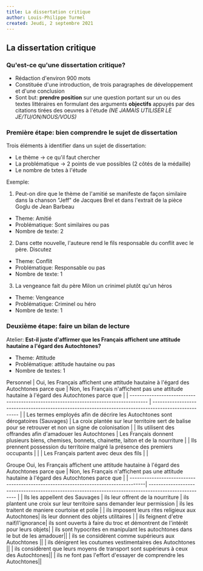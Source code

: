 ```yaml
---
title: La dissertation critique
author: Louis-Philippe Turmel
created: Jeudi, 2 septembre 2021
---
```


## La dissertation critique

### Qu'est-ce qu'une dissertation critique?

-   Rédaction d'environ 900 mots
-   Constituée d'une introduction, de trois paragraphes de développement et d'une conclusion
-   Sont but: **prendre position** sur une question portant sur un ou des textes littéraires en formulant des arguments **objectifs** appuyés par des citations tirées des oeuvres à l'étude _(NE JAMAIS UTILISER LE JE/TU/ON/NOUS/VOUS)_

### Première étape: bien comprendre le sujet de dissertation

Trois éléments à identifier dans un sujet de dissertation:

-   Le thème -> ce qu'il faut chercher
-   La problématique -> 2 points de vue possibles (2 côtés de la médaille)
-   Le nombre de txtes à l'étude

Exemple:

1. Peut-on dire que le thème de l'amitié se manifeste de façon similaire dans la chanson "Jeff" de Jacques Brel et dans l'extrait de la pièce Goglu de Jean Barbeau

-   Theme: Amitié
-   Problématique: Sont similaires ou pas
-   Nombre de texte: 2

2. Dans cette nouvelle, l'auteure rend le fils responsable du conflit avec le père. Discutez

-   Theme: Conflit
-   Problématique: Responsable ou pas
-   Nombre de texte: 1

3. La vengeance fait du père Milon un crinimel plutôt qu'un héros

-   Theme: Vengeance
-   Problématique: Criminel ou héro
-   Nombre de texte: 1

### Deuxième étape: faire un bilan de lecture

Atelier: **Est-il juste d'affirmer que les Français affichent une attitude hautaine a l'égard des Autochtones?**

-   Theme: Attitude
-   Problématique: attitude hautaine ou pas
-   Nombre de textes: 1

Personnel
| Oui, les Français affichent une attitude hautaine à l'égard des Autochtones parce que | Non, les Français n'affichent pas une attitude hautaine à l'égard des Autochtones parce que |
| ------------------------------------------------------------------------------------- | ----------------------------------------------------------------------------------------------------- |
| Les termes employés afin de décrire les Autochtones sont dérogatoires (Sauvages) | La croix plantée sur leur territoire sert de balise pour se retrouver et non un signe de colonisation |
| Ils utilisent des offrandes afin d'amadouer les Autochtones | Les Français donnent plusieurs biens, chemises, bonnets, chainette, laiton et de la nourriture |
| Ils prennent possession du territoire malgré la présence des premiers occupants | |
| Les Français partent avec deux des fils | |

Groupe
Oui, les Français affichent une attitude hautaine à l'égard des Autochtones parce que | Non, les Français n'affichent pas une attitude hautaine à l'égard des Autochtones parce que |
| ------------------------------------------------------------------------------------| ----------------------------------------------------------------------------------------------------- |
| Ils les appellent des Sauvages | ils leur offrent de la nourriture
| ils plantent une croix sur leur territoire sans demander leur permission | ils les traitent de maniere courtoise et polie |
| ils imposent leurs rites religieux aux Autochtones| ils leur donnent des objets utilitaires |
| ils feignent d'etre naif/l'ignorance| ils sont ouverts à faire du troc et démontrent de l'intérêt pour leurs objets|
| ils sont hypocrites en manipulant les autochtones dans le but de les amadouer||
| ils se considèrent comme supérieurs aux Autochtones ||
| ils dénigrent les coutumes vestimentaires des Autochtones ||
| ils considèrent que leurs moyens de transport sont supérieurs à ceux des Autochtones||
| ils ne font pas l'effort d'essayer de comprendre les Autochtones||
